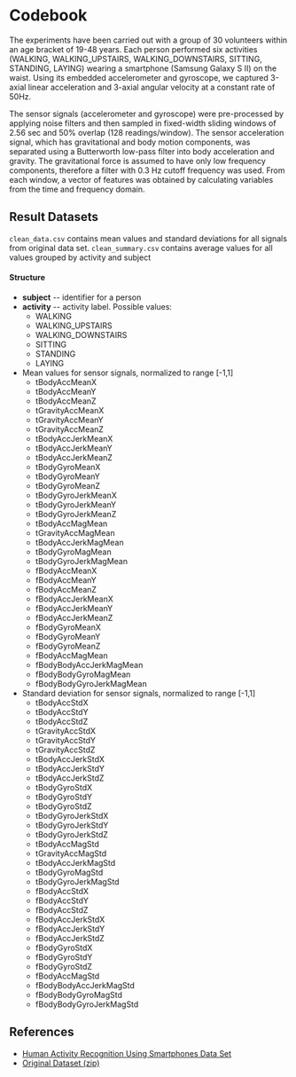 Codebook
================
The experiments have been carried out with a group of 30 volunteers within an age bracket of 19-48 years. Each person performed six activities (WALKING, WALKING_UPSTAIRS, WALKING_DOWNSTAIRS, SITTING, STANDING, LAYING) wearing a smartphone (Samsung Galaxy S II) on the waist. Using its embedded accelerometer and gyroscope, we captured 3-axial linear acceleration and 3-axial angular velocity at a constant rate of 50Hz. 

The sensor signals (accelerometer and gyroscope) were pre-processed by applying noise filters and then sampled in fixed-width sliding windows of 2.56 sec and 50% overlap (128 readings/window). The sensor acceleration signal, which has gravitational and body motion components, was separated using a Butterworth low-pass filter into body acceleration and gravity. The gravitational force is assumed to have only low frequency components, therefore a filter with 0.3 Hz cutoff frequency was used. From each window, a vector of features was obtained by calculating variables from the time and frequency domain.

Result Datasets
--------------
`clean_data.csv` contains mean values and standard deviations for all signals from original data set. 
`clean_summary.csv` contains average values for all values grouped by activity and subject

#### Structure

* **subject** -- identifier for a person
* **activity** -- activity label. Possible values:
    * WALKING
    * WALKING_UPSTAIRS
    * WALKING_DOWNSTAIRS
    * SITTING
    * STANDING
    * LAYING
* Mean values for sensor signals, normalized to range [-1,1]
    * tBodyAccMeanX
    * tBodyAccMeanY
    * tBodyAccMeanZ
    * tGravityAccMeanX
    * tGravityAccMeanY
    * tGravityAccMeanZ
    * tBodyAccJerkMeanX
    * tBodyAccJerkMeanY
    * tBodyAccJerkMeanZ
    * tBodyGyroMeanX
    * tBodyGyroMeanY
    * tBodyGyroMeanZ
    * tBodyGyroJerkMeanX
    * tBodyGyroJerkMeanY
    * tBodyGyroJerkMeanZ
    * tBodyAccMagMean
    * tGravityAccMagMean
    * tBodyAccJerkMagMean
    * tBodyGyroMagMean
    * tBodyGyroJerkMagMean
    * fBodyAccMeanX
    * fBodyAccMeanY
    * fBodyAccMeanZ
    * fBodyAccJerkMeanX
    * fBodyAccJerkMeanY
    * fBodyAccJerkMeanZ
    * fBodyGyroMeanX
    * fBodyGyroMeanY
    * fBodyGyroMeanZ
    * fBodyAccMagMean
    * fBodyBodyAccJerkMagMean
    * fBodyBodyGyroMagMean
    * fBodyBodyGyroJerkMagMean
* Standard deviation for sensor signals, normalized to range [-1,1]
    * tBodyAccStdX
    * tBodyAccStdY
    * tBodyAccStdZ
    * tGravityAccStdX
    * tGravityAccStdY
    * tGravityAccStdZ
    * tBodyAccJerkStdX
    * tBodyAccJerkStdY
    * tBodyAccJerkStdZ
    * tBodyGyroStdX
    * tBodyGyroStdY
    * tBodyGyroStdZ
    * tBodyGyroJerkStdX
    * tBodyGyroJerkStdY
    * tBodyGyroJerkStdZ
    * tBodyAccMagStd
    * tGravityAccMagStd
    * tBodyAccJerkMagStd
    * tBodyGyroMagStd
    * tBodyGyroJerkMagStd
    * fBodyAccStdX
    * fBodyAccStdY
    * fBodyAccStdZ
    * fBodyAccJerkStdX
    * fBodyAccJerkStdY
    * fBodyAccJerkStdZ
    * fBodyGyroStdX
    * fBodyGyroStdY
    * fBodyGyroStdZ
    * fBodyAccMagStd
    * fBodyBodyAccJerkMagStd
    * fBodyBodyGyroMagStd
    * fBodyBodyGyroJerkMagStd
    
References
--------------
* [Human Activity Recognition Using Smartphones Data Set](http://archive.ics.uci.edu/ml/datasets/Human+Activity+Recognition+Using+Smartphones)
* [Original Dataset (zip)](https://d396qusza40orc.cloudfront.net/getdata%2Fprojectfiles%2FUCI%20HAR%20Dataset.zip)